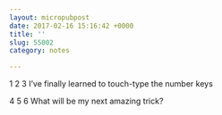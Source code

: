 ```yaml
---
layout: micropubpost
date: 2017-02-16 15:16:42 +0000
title: ''
slug: 55002
category: notes

---
```

1 2 3 I’ve finally learned to touch-type the number keys

4 5 6 What will be my next amazing trick?
